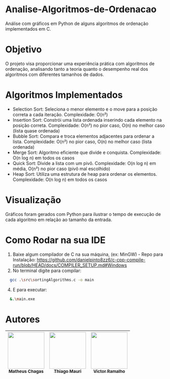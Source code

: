 # Analise-Algoritmos-de-Ordenacao
Análise com gráficos em Python de alguns algoritmos de ordenação implementados em C.

# Objetivo
O projeto visa proporcionar uma experiência prática com algoritmos de ordenação, analisando tanto a teoria quanto o desempenho real dos algoritmos com diferentes tamanhos de dados.

# Algoritmos Implementados
- Selection Sort: Seleciona o menor elemento e o move para a posição correta a cada iteração.
  Complexidade: O(n²)
- Insertion Sort: Constrói uma lista ordenada inserindo cada elemento na posição correta.
  Complexidade: O(n²) no pior caso, O(n) no melhor caso (lista quase ordenada)
- Bubble Sort: Compara e troca elementos adjacentes para ordenar a lista.
  Complexidade: O(n²) no pior caso, O(n) no melhor caso (lista ordenada)
- Merge Sort: Algoritmo eficiente que divide e conquista.
  Complexidade: O(n log n) em todos os casos
- Quick Sort: Divide a lista com um pivô.
  Complexidade: O(n log n) em média, O(n²) no pior caso (pivô mal escolhido)
- Heap Sort: Utiliza uma estrutura de heap para ordenar os elementos.
  Complexidade: O(n log n) em todos os casos

# Visualização
Gráficos foram gerados com Python para ilustrar o tempo de execução de cada algoritmo em relação ao tamanho da entrada.

# Como Rodar na sua IDE
1. Baixe algum compilador de C na sua máquina, (ex: MinGW) - Repo para Instalação: https://github.com/danielpinto8zz6/c-cpp-compile-run/blob/HEAD/docs/COMPILER_SETUP.md#Windows
3. No terminal digite para compilar:
```bash
  gcc .\src\sortingAlgorithms.c -o main
```
4. E para executar:
```bash
  &.\main.exe
```

# Autores

| [<img loading="lazy" src="https://avatars.githubusercontent.com/u/161663834?v=4" width=115><br><sub>Matheus Chagas</sub>](https://github.com/matheuschagasb) |  [<img loading="lazy" src="https://media.licdn.com/dms/image/v2/D4D35AQF_d_8dyx-N8A/profile-framedphoto-shrink_400_400/profile-framedphoto-shrink_400_400/0/1729019213896?e=1731891600&v=beta&t=Idd2_CqM_sM-BKIHNQzxtn6q29xTbIEEULu77z-VEC0" width=115><br><sub>Thiago Mauri</sub>](https://www.linkedin.com/in/thiago-mauri-gonzalez/) |  [<img loading="lazy" src="https://avatars.githubusercontent.com/u/116125017?v=4" width=115><br><sub>Victor Ramalho</sub>](https://github.com/RamalhoVr) |
| :---: | :---: | :---: |
